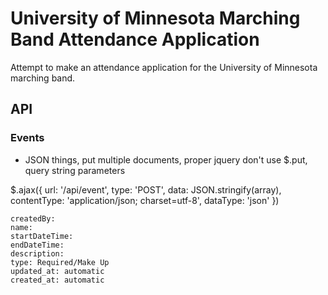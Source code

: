 # University of Minnesota Marching Band Attendance Application

Attempt to make an attendance application for the University of Minnesota marching band.

## API

### Events

* JSON things, put multiple documents, proper jquery don't use $.put, query string parameters

$.ajax({
  url: '/api/event',
  type: 'POST',
  data: JSON.stringify(array),
  contentType: 'application/json; charset=utf-8',
  dataType: 'json'
})

	createdBy:
	name:
	startDateTime:
	endDateTime:
	description: 
	type: Required/Make Up
	updated_at: automatic
	created_at: automatic